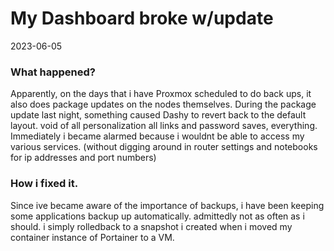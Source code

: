 # My Dashboard broke w/update
2023-06-05

### What happened?
Apparently, on the days that i have Proxmox scheduled to do back ups, it also does package updates on the nodes themselves. During the package update last night, something caused Dashy to revert back to the default layout. void of all personalization all links and password saves, everything. Immediately i became alarmed because i wouldnt be able to access my various services. (without digging around in router settings and notebooks for ip addresses and port numbers)

### How i fixed it.
Since ive became aware of the importance of backups, i have been keeping some applications backup up automatically. admittedly not as often as i should. i simply rolledback to a snapshot i created when i moved my container instance of Portainer to a VM.




